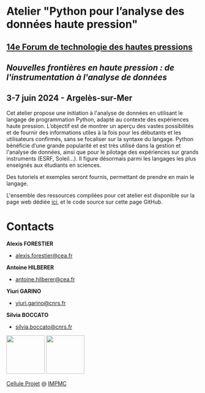 

# Atelier "Python pour l’analyse des données haute pression"
## [14e Forum de technologie des hautes pressions](https://forumhp2024.sciencesconf.org/)  
## *Nouvelles frontières en haute pression : de l'instrumentation à l'analyse de données*
## 3-7 juin 2024 - Argelès-sur-Mer

Cet atelier propose une initiation à l'analyse de données en utilisant le langage de programmation Python, adapté au contexte des expériences haute pression. L’objectif est de montrer un aperçu des vastes possibilités et de fournir des informations utiles à la fois pour les débutants et les utilisateurs confirmés, sans se focaliser sur la syntaxe du langage. Python bénéficie d’une grande popularité et est très utilisé dans la gestion et l'analyse de données, ainsi que pour le pilotage des expériences sur grands instruments (ESRF, Soleil...). Il figure désormais parmi les langages les plus enseignés aux étudiants en sciences.

Des tutoriels et exemples seront fournis, permettant de prendre en main le langage. 

L'ensemble des ressources compilées pour cet atelier est disponible sur la page web dédiée [ici](https://alexisforestier.github.io/Atelier-Python-HP/), et le code source sur cette page GitHub.


# Contacts

**Alexis FORESTIER**
- alexis.forestier@cea.fr

**Antoine HILBERER**
- antoine.hilberer@cea.fr

**Yiuri GARINO**  
- yiuri.garino@cnrs.fr
   
**Silvia BOCCATO**
- silvia.boccato@cnrs.fr

<img src="https://github.com/CelluleProjet/Rubycond/assets/83216683/b728fe64-2752-4ecd-843b-09d335cf4f93" width="100" height="100">
<img src="https://github.com/CelluleProjet/Rubycond/assets/83216683/0a81ce1f-089f-49d8-ae65-d19af8078492" width="100" height="100">

[Cellule Projet](http://impmc.sorbonne-universite.fr/fr/plateformes-et-equipements/cellule-projet.html) @ [IMPMC](http://impmc.sorbonne-universite.fr/en/index.html)
